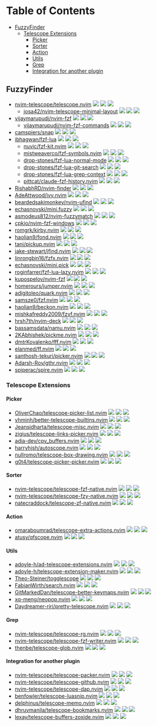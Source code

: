 # Table of Contents

<!-- toc -->

- [FuzzyFinder](#fuzzyfinder)
  - [Telescope Extensions](#telescope-extensions)
    - [Picker](#picker)
    - [Sorter](#sorter)
    - [Action](#action)
    - [Utils](#utils)
    - [Grep](#grep)
    - [Integration for another plugin](#integration-for-another-plugin)

<!-- tocstop -->

## FuzzyFinder

- [nvim-telescope/telescope.nvim](https://github.com/nvim-telescope/telescope.nvim) ![](https://img.shields.io/github/stars/nvim-telescope/telescope.nvim) ![](https://img.shields.io/github/last-commit/nvim-telescope/telescope.nvim) ![](https://img.shields.io/github/commit-activity/y/nvim-telescope/telescope.nvim)
  - [josa42/nvim-telescope-minimal-layout](https://github.com/josa42/nvim-telescope-minimal-layout) ![](https://img.shields.io/github/stars/josa42/nvim-telescope-minimal-layout) ![](https://img.shields.io/github/last-commit/josa42/nvim-telescope-minimal-layout) ![](https://img.shields.io/github/commit-activity/y/josa42/nvim-telescope-minimal-layout)
- [vijaymarupudi/nvim-fzf](https://github.com/vijaymarupudi/nvim-fzf) ![](https://img.shields.io/github/stars/vijaymarupudi/nvim-fzf) ![](https://img.shields.io/github/last-commit/vijaymarupudi/nvim-fzf) ![](https://img.shields.io/github/commit-activity/y/vijaymarupudi/nvim-fzf)
  - [vijaymarupudi/nvim-fzf-commands](https://github.com/vijaymarupudi/nvim-fzf-commands) ![](https://img.shields.io/github/stars/vijaymarupudi/nvim-fzf-commands) ![](https://img.shields.io/github/last-commit/vijaymarupudi/nvim-fzf-commands) ![](https://img.shields.io/github/commit-activity/y/vijaymarupudi/nvim-fzf-commands)
- [camspiers/snap](https://github.com/camspiers/snap) ![](https://img.shields.io/github/stars/camspiers/snap) ![](https://img.shields.io/github/last-commit/camspiers/snap) ![](https://img.shields.io/github/commit-activity/y/camspiers/snap)
- [ibhagwan/fzf-lua](https://github.com/ibhagwan/fzf-lua) ![](https://img.shields.io/github/stars/ibhagwan/fzf-lua) ![](https://img.shields.io/github/last-commit/ibhagwan/fzf-lua) ![](https://img.shields.io/github/commit-activity/y/ibhagwan/fzf-lua)
  - [nuvic/fzf-kit.nvim](https://github.com/nuvic/fzf-kit.nvim) ![](https://img.shields.io/github/stars/nuvic/fzf-kit.nvim) ![](https://img.shields.io/github/last-commit/nuvic/fzf-kit.nvim) ![](https://img.shields.io/github/commit-activity/y/nuvic/fzf-kit.nvim)
  - [mistweaverco/fzf-symbols.nvim](https://github.com/mistweaverco/fzf-symbols.nvim) ![](https://img.shields.io/github/stars/mistweaverco/fzf-symbols.nvim) ![](https://img.shields.io/github/last-commit/mistweaverco/fzf-symbols.nvim) ![](https://img.shields.io/github/commit-activity/y/mistweaverco/fzf-symbols.nvim)
  - [drop-stones/fzf-lua-normal-mode](https://github.com/drop-stones/fzf-lua-normal-mode) ![](https://img.shields.io/github/stars/drop-stones/fzf-lua-normal-mode) ![](https://img.shields.io/github/last-commit/drop-stones/fzf-lua-normal-mode) ![](https://img.shields.io/github/commit-activity/y/drop-stones/fzf-lua-normal-mode)
  - [drop-stones/fzf-lua-git-search](https://github.com/drop-stones/fzf-lua-git-search) ![](https://img.shields.io/github/stars/drop-stones/fzf-lua-git-search) ![](https://img.shields.io/github/last-commit/drop-stones/fzf-lua-git-search) ![](https://img.shields.io/github/commit-activity/y/drop-stones/fzf-lua-git-search)
  - [drop-stones/fzf-lua-grep-context](https://github.com/drop-stones/fzf-lua-grep-context) ![](https://img.shields.io/github/stars/drop-stones/fzf-lua-grep-context) ![](https://img.shields.io/github/last-commit/drop-stones/fzf-lua-grep-context) ![](https://img.shields.io/github/commit-activity/y/drop-stones/fzf-lua-grep-context)
  - [pittcat/claude-fzf-history.nvim](https://github.com/pittcat/claude-fzf-history.nvim) ![](https://img.shields.io/github/stars/pittcat/claude-fzf-history.nvim) ![](https://img.shields.io/github/last-commit/pittcat/claude-fzf-history.nvim) ![](https://img.shields.io/github/commit-activity/y/pittcat/claude-fzf-history.nvim)
- [RishabhRD/nvim-finder](https://github.com/RishabhRD/nvim-finder) ![](https://img.shields.io/github/stars/RishabhRD/nvim-finder) ![](https://img.shields.io/github/last-commit/RishabhRD/nvim-finder) ![](https://img.shields.io/github/commit-activity/y/RishabhRD/nvim-finder)
- [AdeAttwood/ivy.nvim](https://github.com/AdeAttwood/ivy.nvim) ![](https://img.shields.io/github/stars/AdeAttwood/ivy.nvim) ![](https://img.shields.io/github/last-commit/AdeAttwood/ivy.nvim) ![](https://img.shields.io/github/commit-activity/y/AdeAttwood/ivy.nvim)
- [beardedsakimonkey/nvim-ufind](https://github.com/beardedsakimonkey/nvim-ufind) ![](https://img.shields.io/github/stars/beardedsakimonkey/nvim-ufind) ![](https://img.shields.io/github/last-commit/beardedsakimonkey/nvim-ufind) ![](https://img.shields.io/github/commit-activity/y/beardedsakimonkey/nvim-ufind)
- [echasnovski/mini.fuzzy](https://github.com/echasnovski/mini.fuzzy) ![](https://img.shields.io/github/stars/echasnovski/mini.fuzzy) ![](https://img.shields.io/github/last-commit/echasnovski/mini.fuzzy) ![](https://img.shields.io/github/commit-activity/y/echasnovski/mini.fuzzy)
- [asmodeus812/nvim-fuzzymatch](https://github.com/asmodeus812/nvim-fuzzymatch) ![](https://img.shields.io/github/stars/asmodeus812/nvim-fuzzymatch) ![](https://img.shields.io/github/last-commit/asmodeus812/nvim-fuzzymatch) ![](https://img.shields.io/github/commit-activity/y/asmodeus812/nvim-fuzzymatch)
- [cpkio/nvim-fzf-windows](https://github.com/cpkio/nvim-fzf-windows) ![](https://img.shields.io/github/stars/cpkio/nvim-fzf-windows) ![](https://img.shields.io/github/last-commit/cpkio/nvim-fzf-windows) ![](https://img.shields.io/github/commit-activity/y/cpkio/nvim-fzf-windows)
- [romgrk/kirby.nvim](https://github.com/romgrk/kirby.nvim) ![](https://img.shields.io/github/stars/romgrk/kirby.nvim) ![](https://img.shields.io/github/last-commit/romgrk/kirby.nvim) ![](https://img.shields.io/github/commit-activity/y/romgrk/kirby.nvim)
- [haolian9/fond.nvim](https://github.com/haolian9/fond.nvim) ![](https://img.shields.io/github/stars/haolian9/fond.nvim) ![](https://img.shields.io/github/last-commit/haolian9/fond.nvim) ![](https://img.shields.io/github/commit-activity/y/haolian9/fond.nvim)
- [tani/pickup.nvim](https://github.com/tani/pickup.nvim) ![](https://img.shields.io/github/stars/tani/pickup.nvim) ![](https://img.shields.io/github/last-commit/tani/pickup.nvim) ![](https://img.shields.io/github/commit-activity/y/tani/pickup.nvim)
- [jake-stewart/jfind.nvim](https://github.com/jake-stewart/jfind.nvim) ![](https://img.shields.io/github/stars/jake-stewart/jfind.nvim) ![](https://img.shields.io/github/last-commit/jake-stewart/jfind.nvim) ![](https://img.shields.io/github/commit-activity/y/jake-stewart/jfind.nvim)
- [linrongbin16/fzfx.nvim](https://github.com/linrongbin16/fzfx.nvim) ![](https://img.shields.io/github/stars/linrongbin16/fzfx.nvim) ![](https://img.shields.io/github/last-commit/linrongbin16/fzfx.nvim) ![](https://img.shields.io/github/commit-activity/y/linrongbin16/fzfx.nvim)
- [echasnovski/mini.pick](https://github.com/echasnovski/mini.pick) ![](https://img.shields.io/github/stars/echasnovski/mini.pick) ![](https://img.shields.io/github/last-commit/echasnovski/mini.pick) ![](https://img.shields.io/github/commit-activity/y/echasnovski/mini.pick)
- [roginfarrer/fzf-lua-lazy.nvim](https://github.com/roginfarrer/fzf-lua-lazy.nvim) ![](https://img.shields.io/github/stars/roginfarrer/fzf-lua-lazy.nvim) ![](https://img.shields.io/github/last-commit/roginfarrer/fzf-lua-lazy.nvim) ![](https://img.shields.io/github/commit-activity/y/roginfarrer/fzf-lua-lazy.nvim)
- [kupospelov/nvim-fzf](https://github.com/kupospelov/nvim-fzf) ![](https://img.shields.io/github/stars/kupospelov/nvim-fzf) ![](https://img.shields.io/github/last-commit/kupospelov/nvim-fzf) ![](https://img.shields.io/github/commit-activity/y/kupospelov/nvim-fzf)
- [homerours/jumper.nvim](https://github.com/homerours/jumper.nvim) ![](https://img.shields.io/github/stars/homerours/jumper.nvim) ![](https://img.shields.io/github/last-commit/homerours/jumper.nvim) ![](https://img.shields.io/github/commit-activity/y/homerours/jumper.nvim)
- [adigitoleo/quark.nvim](https://github.com/adigitoleo/quark.nvim) ![](https://img.shields.io/github/stars/adigitoleo/quark.nvim) ![](https://img.shields.io/github/last-commit/adigitoleo/quark.nvim) ![](https://img.shields.io/github/commit-activity/y/adigitoleo/quark.nvim)
- [samsze0/fzf.nvim](https://github.com/samsze0/fzf.nvim) ![](https://img.shields.io/github/stars/samsze0/fzf.nvim) ![](https://img.shields.io/github/last-commit/samsze0/fzf.nvim) ![](https://img.shields.io/github/commit-activity/y/samsze0/fzf.nvim)
- [haolian9/beckon.nvim](https://github.com/haolian9/beckon.nvim) ![](https://img.shields.io/github/stars/haolian9/beckon.nvim) ![](https://img.shields.io/github/last-commit/haolian9/beckon.nvim) ![](https://img.shields.io/github/commit-activity/y/haolian9/beckon.nvim)
- [mishkafreddy2009/fzyf.nvim](https://github.com/mishkafreddy2009/fzyf.nvim) ![](https://img.shields.io/github/stars/mishkafreddy2009/fzyf.nvim) ![](https://img.shields.io/github/last-commit/mishkafreddy2009/fzyf.nvim) ![](https://img.shields.io/github/commit-activity/y/mishkafreddy2009/fzyf.nvim)
- [hrsh7th/nvim-deck](https://github.com/hrsh7th/nvim-deck) ![](https://img.shields.io/github/stars/hrsh7th/nvim-deck) ![](https://img.shields.io/github/last-commit/hrsh7th/nvim-deck) ![](https://img.shields.io/github/commit-activity/y/hrsh7th/nvim-deck)
- [bassamsdata/namu.nvim](https://github.com/bassamsdata/namu.nvim) ![](https://img.shields.io/github/stars/bassamsdata/namu.nvim) ![](https://img.shields.io/github/last-commit/bassamsdata/namu.nvim) ![](https://img.shields.io/github/commit-activity/y/bassamsdata/namu.nvim)
- [2KAbhishek/pickme.nvim](https://github.com/2KAbhishek/pickme.nvim) ![](https://img.shields.io/github/stars/2KAbhishek/pickme.nvim) ![](https://img.shields.io/github/last-commit/2KAbhishek/pickme.nvim) ![](https://img.shields.io/github/commit-activity/y/2KAbhishek/pickme.nvim)
- [dmtrKovalenko/fff.nvim](https://github.com/dmtrKovalenko/fff.nvim) ![](https://img.shields.io/github/stars/dmtrKovalenko/fff.nvim) ![](https://img.shields.io/github/last-commit/dmtrKovalenko/fff.nvim) ![](https://img.shields.io/github/commit-activity/y/dmtrKovalenko/fff.nvim)
- [elanmed/ff.nvim](https://github.com/elanmed/ff.nvim) ![](https://img.shields.io/github/stars/elanmed/ff.nvim) ![](https://img.shields.io/github/last-commit/elanmed/ff.nvim) ![](https://img.shields.io/github/commit-activity/y/elanmed/ff.nvim)
- [santhosh-tekuri/picker.nvim](https://github.com/santhosh-tekuri/picker.nvim) ![](https://img.shields.io/github/stars/santhosh-tekuri/picker.nvim) ![](https://img.shields.io/github/last-commit/santhosh-tekuri/picker.nvim) ![](https://img.shields.io/github/commit-activity/y/santhosh-tekuri/picker.nvim)
- [Adarsh-Roy/gthr.nvim](https://github.com/Adarsh-Roy/gthr.nvim) ![](https://img.shields.io/github/stars/Adarsh-Roy/gthr.nvim) ![](https://img.shields.io/github/last-commit/Adarsh-Roy/gthr.nvim) ![](https://img.shields.io/github/commit-activity/y/Adarsh-Roy/gthr.nvim)
- [spiperac/spire.nvim](https://github.com/spiperac/spire.nvim) ![](https://img.shields.io/github/stars/spiperac/spire.nvim) ![](https://img.shields.io/github/last-commit/spiperac/spire.nvim) ![](https://img.shields.io/github/commit-activity/y/spiperac/spire.nvim)

### Telescope Extensions

#### Picker

- [OliverChao/telescope-picker-list.nvim](https://github.com/OliverChao/telescope-picker-list.nvim) ![](https://img.shields.io/github/stars/OliverChao/telescope-picker-list.nvim) ![](https://img.shields.io/github/last-commit/OliverChao/telescope-picker-list.nvim) ![](https://img.shields.io/github/commit-activity/y/OliverChao/telescope-picker-list.nvim)
- [vhminh/better-telescope-builtins.nvim](https://github.com/vhminh/better-telescope-builtins.nvim) ![](https://img.shields.io/github/stars/vhminh/better-telescope-builtins.nvim) ![](https://img.shields.io/github/last-commit/vhminh/better-telescope-builtins.nvim) ![](https://img.shields.io/github/commit-activity/y/vhminh/better-telescope-builtins.nvim)
- [Jeansidharta/telescope-misc.nvim](https://github.com/Jeansidharta/telescope-misc.nvim) ![](https://img.shields.io/github/stars/Jeansidharta/telescope-misc.nvim) ![](https://img.shields.io/github/last-commit/Jeansidharta/telescope-misc.nvim) ![](https://img.shields.io/github/commit-activity/y/Jeansidharta/telescope-misc.nvim)
- [zigius/telescope-links-picker.nvim](https://github.com/zigius/telescope-links-picker.nvim) ![](https://img.shields.io/github/stars/zigius/telescope-links-picker.nvim) ![](https://img.shields.io/github/last-commit/zigius/telescope-links-picker.nvim) ![](https://img.shields.io/github/commit-activity/y/zigius/telescope-links-picker.nvim)
- [adia-dev/cpy_buffers.nvim](https://github.com/adia-dev/cpy_buffers.nvim) ![](https://img.shields.io/github/stars/adia-dev/cpy_buffers.nvim) ![](https://img.shields.io/github/last-commit/adia-dev/cpy_buffers.nvim) ![](https://img.shields.io/github/commit-activity/y/adia-dev/cpy_buffers.nvim)
- [harryhjsh/autoscope.nvim](https://github.com/harryhjsh/autoscope.nvim) ![](https://img.shields.io/github/stars/harryhjsh/autoscope.nvim) ![](https://img.shields.io/github/last-commit/harryhjsh/autoscope.nvim) ![](https://img.shields.io/github/commit-activity/y/harryhjsh/autoscope.nvim)
- [nullromo/telescope-box-drawing.nvim](https://github.com/nullromo/telescope-box-drawing.nvim) ![](https://img.shields.io/github/stars/nullromo/telescope-box-drawing.nvim) ![](https://img.shields.io/github/last-commit/nullromo/telescope-box-drawing.nvim) ![](https://img.shields.io/github/commit-activity/y/nullromo/telescope-box-drawing.nvim)
- [g0t4/telescope-picker-picker.nvim](https://github.com/g0t4/telescope-picker-picker.nvim) ![](https://img.shields.io/github/stars/g0t4/telescope-picker-picker.nvim) ![](https://img.shields.io/github/last-commit/g0t4/telescope-picker-picker.nvim) ![](https://img.shields.io/github/commit-activity/y/g0t4/telescope-picker-picker.nvim)

#### Sorter

- [nvim-telescope/telescope-fzf-native.nvim](https://github.com/nvim-telescope/telescope-fzf-native.nvim) ![](https://img.shields.io/github/stars/nvim-telescope/telescope-fzf-native.nvim) ![](https://img.shields.io/github/last-commit/nvim-telescope/telescope-fzf-native.nvim) ![](https://img.shields.io/github/commit-activity/y/nvim-telescope/telescope-fzf-native.nvim)
- [nvim-telescope/telescope-fzy-native.nvim](https://github.com/nvim-telescope/telescope-fzy-native.nvim) ![](https://img.shields.io/github/stars/nvim-telescope/telescope-fzy-native.nvim) ![](https://img.shields.io/github/last-commit/nvim-telescope/telescope-fzy-native.nvim) ![](https://img.shields.io/github/commit-activity/y/nvim-telescope/telescope-fzy-native.nvim)
- [natecraddock/telescope-zf-native.nvim](https://github.com/natecraddock/telescope-zf-native.nvim) ![](https://img.shields.io/github/stars/natecraddock/telescope-zf-native.nvim) ![](https://img.shields.io/github/last-commit/natecraddock/telescope-zf-native.nvim) ![](https://img.shields.io/github/commit-activity/y/natecraddock/telescope-zf-native.nvim)

#### Action

- [omaraboumrad/telescope-extra-actions.nvim](https://github.com/omaraboumrad/telescope-extra-actions.nvim) ![](https://img.shields.io/github/stars/omaraboumrad/telescope-extra-actions.nvim) ![](https://img.shields.io/github/last-commit/omaraboumrad/telescope-extra-actions.nvim) ![](https://img.shields.io/github/commit-activity/y/omaraboumrad/telescope-extra-actions.nvim)
- [atusy/qfscope.nvim](https://github.com/atusy/qfscope.nvim) ![](https://img.shields.io/github/stars/atusy/qfscope.nvim) ![](https://img.shields.io/github/last-commit/atusy/qfscope.nvim) ![](https://img.shields.io/github/commit-activity/y/atusy/qfscope.nvim)

#### Utils

- [adoyle-h/ad-telescope-extensions.nvim](https://github.com/adoyle-h/ad-telescope-extensions.nvim) ![](https://img.shields.io/github/stars/adoyle-h/ad-telescope-extensions.nvim) ![](https://img.shields.io/github/last-commit/adoyle-h/ad-telescope-extensions.nvim) ![](https://img.shields.io/github/commit-activity/y/adoyle-h/ad-telescope-extensions.nvim)
- [adoyle-h/telescope-extension-maker.nvim](https://github.com/adoyle-h/telescope-extension-maker.nvim) ![](https://img.shields.io/github/stars/adoyle-h/telescope-extension-maker.nvim) ![](https://img.shields.io/github/last-commit/adoyle-h/telescope-extension-maker.nvim) ![](https://img.shields.io/github/commit-activity/y/adoyle-h/telescope-extension-maker.nvim)
- [Theo-Steiner/togglescope](https://github.com/Theo-Steiner/togglescope) ![](https://img.shields.io/github/stars/Theo-Steiner/togglescope) ![](https://img.shields.io/github/last-commit/Theo-Steiner/togglescope) ![](https://img.shields.io/github/commit-activity/y/Theo-Steiner/togglescope)
- [FabianWirth/search.nvim](https://github.com/FabianWirth/search.nvim) ![](https://img.shields.io/github/stars/FabianWirth/search.nvim) ![](https://img.shields.io/github/last-commit/FabianWirth/search.nvim) ![](https://img.shields.io/github/commit-activity/y/FabianWirth/search.nvim)
- [GitMarkedDan/telescope-better-keymaps.nvim](https://github.com/GitMarkedDan/telescope-better-keymaps.nvim) ![](https://img.shields.io/github/stars/GitMarkedDan/telescope-better-keymaps.nvim) ![](https://img.shields.io/github/last-commit/GitMarkedDan/telescope-better-keymaps.nvim) ![](https://img.shields.io/github/commit-activity/y/GitMarkedDan/telescope-better-keymaps.nvim)
- [xq-meng/neopop.nvim](https://github.com/xq-meng/neopop.nvim) ![](https://img.shields.io/github/stars/xq-meng/neopop.nvim) ![](https://img.shields.io/github/last-commit/xq-meng/neopop.nvim) ![](https://img.shields.io/github/commit-activity/y/xq-meng/neopop.nvim)
- [Daydreamer-riri/pretty-telescope.nvim](https://github.com/Daydreamer-riri/pretty-telescope.nvim) ![](https://img.shields.io/github/stars/Daydreamer-riri/pretty-telescope.nvim) ![](https://img.shields.io/github/last-commit/Daydreamer-riri/pretty-telescope.nvim) ![](https://img.shields.io/github/commit-activity/y/Daydreamer-riri/pretty-telescope.nvim)

#### Grep

- [nvim-telescope/telescope-rg.nvim](https://github.com/nvim-telescope/telescope-rg.nvim) ![](https://img.shields.io/github/stars/nvim-telescope/telescope-rg.nvim) ![](https://img.shields.io/github/last-commit/nvim-telescope/telescope-rg.nvim) ![](https://img.shields.io/github/commit-activity/y/nvim-telescope/telescope-rg.nvim)
- [nvim-telescope/telescope-fzf-writer.nvim](https://github.com/nvim-telescope/telescope-fzf-writer.nvim) ![](https://img.shields.io/github/stars/nvim-telescope/telescope-fzf-writer.nvim) ![](https://img.shields.io/github/last-commit/nvim-telescope/telescope-fzf-writer.nvim) ![](https://img.shields.io/github/commit-activity/y/nvim-telescope/telescope-fzf-writer.nvim)
- [thenbe/telescope-glob.nvim](https://github.com/thenbe/telescope-glob.nvim) ![](https://img.shields.io/github/stars/thenbe/telescope-glob.nvim) ![](https://img.shields.io/github/last-commit/thenbe/telescope-glob.nvim) ![](https://img.shields.io/github/commit-activity/y/thenbe/telescope-glob.nvim)

#### Integration for another plugin

- [nvim-telescope/telescope-packer.nvim](https://github.com/nvim-telescope/telescope-packer.nvim) ![](https://img.shields.io/github/stars/nvim-telescope/telescope-packer.nvim) ![](https://img.shields.io/github/last-commit/nvim-telescope/telescope-packer.nvim) ![](https://img.shields.io/github/commit-activity/y/nvim-telescope/telescope-packer.nvim)
- [nvim-telescope/telescope-github.nvim](https://github.com/nvim-telescope/telescope-github.nvim) ![](https://img.shields.io/github/stars/nvim-telescope/telescope-github.nvim) ![](https://img.shields.io/github/last-commit/nvim-telescope/telescope-github.nvim) ![](https://img.shields.io/github/commit-activity/y/nvim-telescope/telescope-github.nvim)
- [nvim-telescope/telescope-dap.nvim](https://github.com/nvim-telescope/telescope-dap.nvim) ![](https://img.shields.io/github/stars/nvim-telescope/telescope-dap.nvim) ![](https://img.shields.io/github/last-commit/nvim-telescope/telescope-dap.nvim) ![](https://img.shields.io/github/commit-activity/y/nvim-telescope/telescope-dap.nvim)
- [benfowler/telescope-luasnip.nvim](https://github.com/benfowler/telescope-luasnip.nvim) ![](https://img.shields.io/github/stars/benfowler/telescope-luasnip.nvim) ![](https://img.shields.io/github/last-commit/benfowler/telescope-luasnip.nvim) ![](https://img.shields.io/github/commit-activity/y/benfowler/telescope-luasnip.nvim)
- [delphinus/telescope-memo.nvim](https://github.com/delphinus/telescope-memo.nvim) ![](https://img.shields.io/github/stars/delphinus/telescope-memo.nvim) ![](https://img.shields.io/github/last-commit/delphinus/telescope-memo.nvim) ![](https://img.shields.io/github/commit-activity/y/delphinus/telescope-memo.nvim)
- [dhruvmanila/telescope-bookmarks.nvim](https://github.com/dhruvmanila/telescope-bookmarks.nvim) ![](https://img.shields.io/github/stars/dhruvmanila/telescope-bookmarks.nvim) ![](https://img.shields.io/github/last-commit/dhruvmanila/telescope-bookmarks.nvim) ![](https://img.shields.io/github/commit-activity/y/dhruvmanila/telescope-bookmarks.nvim)
- [lexay/telescope-buffers-zoxide.nvim](https://github.com/lexay/telescope-buffers-zoxide.nvim) ![](https://img.shields.io/github/stars/lexay/telescope-buffers-zoxide.nvim) ![](https://img.shields.io/github/last-commit/lexay/telescope-buffers-zoxide.nvim) ![](https://img.shields.io/github/commit-activity/y/lexay/telescope-buffers-zoxide.nvim)
